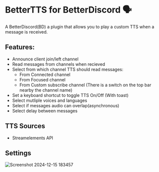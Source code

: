 # BetterTTS for BetterDiscord 🗣️
A BetterDiscord(BD) a plugin that allows you to play a custom TTS when a message is received.
## Features:
- Announce client join/left channel
- Read messages from channels when recieved
- Select from which channel TTS should read messages:
    - From Connected channel
    - From Focused channel
    - From Custom subscribe channel (There is a switch on the top bar nearby the channel name)
- Set a keyboard shortcut to toggle TTS On/Off (With toast)
- Select mutliple voices and languages
- Select if messages audio can overlap(asynchronous)
- Select delay between messages
## TTS Sources
- Streamelements API
## Settings
![Screenshot 2024-12-15 183457](https://github.com/user-attachments/assets/be8e38a2-94ff-438d-8639-7a3e3764d550)
